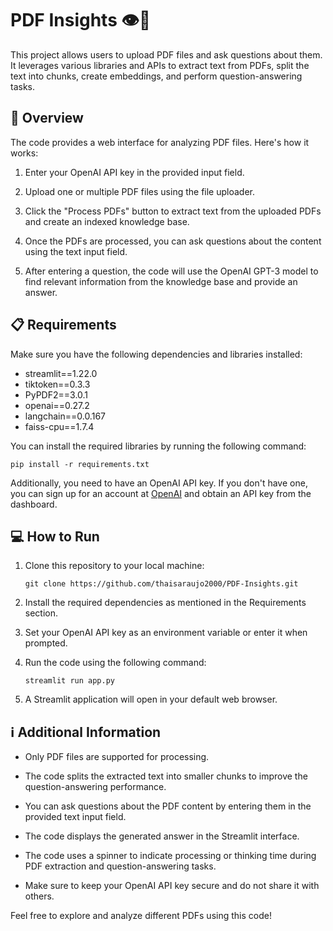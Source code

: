 # PDF Insights 👁️📄

This project allows users to upload PDF files and ask questions about them. It leverages various libraries and APIs to extract text from PDFs, split the text into chunks, create embeddings, and perform question-answering tasks.

## 📝 Overview

The code provides a web interface for analyzing PDF files. Here's how it works:

1. Enter your OpenAI API key in the provided input field.

2. Upload one or multiple PDF files using the file uploader.

3. Click the "Process PDFs" button to extract text from the uploaded PDFs and create an indexed knowledge base.

4. Once the PDFs are processed, you can ask questions about the content using the text input field.

5. After entering a question, the code will use the OpenAI GPT-3 model to find relevant information from the knowledge base and provide an answer.

## 📋 Requirements

Make sure you have the following dependencies and libraries installed:

- streamlit==1.22.0
- tiktoken==0.3.3
- PyPDF2==3.0.1
- openai==0.27.2
- langchain==0.0.167
- faiss-cpu==1.7.4

You can install the required libraries by running the following command:
```
pip install -r requirements.txt
```

Additionally, you need to have an OpenAI API key. If you don't have one, you can sign up for an account at [OpenAI](https://openai.com/) and obtain an API key from the dashboard.

## 💻 How to Run

1. Clone this repository to your local machine:
    ```
    git clone https://github.com/thaisaraujo2000/PDF-Insights.git
    ```

2. Install the required dependencies as mentioned in the Requirements section.

3. Set your OpenAI API key as an environment variable or enter it when prompted.

4. Run the code using the following command:
    ```
    streamlit run app.py
    ```

5. A Streamlit application will open in your default web browser.

## ℹ️ Additional Information

- Only PDF files are supported for processing.

- The code splits the extracted text into smaller chunks to improve the question-answering performance.

- You can ask questions about the PDF content by entering them in the provided text input field.

- The code displays the generated answer in the Streamlit interface.

- The code uses a spinner to indicate processing or thinking time during PDF extraction and question-answering tasks.

- Make sure to keep your OpenAI API key secure and do not share it with others.

Feel free to explore and analyze different PDFs using this code!